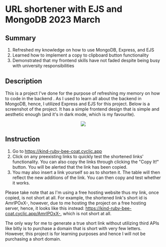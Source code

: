 # URL shortener with EJS and MongoDB 2023 March

## Summary 
1. Refreshed my knowledge on how to use MongoDB, Express, and EJS
2. Learned how to implement a copy to clipboard button functionality
3. Demonstrated that my frontend skills have not faded despite being busy with university responsibilities

## Description
This is a project I've done for the purpose of refreshing my memory on how to code in the backend . As I used to learn all about the backend in MongoDB, hence, I utilized Express and EJS for this project. Below is a screenshot of the project. It has a simple frontend design that is simple and aesthetic enough (and it's in dark mode, which is my favourite). 

<p align='center'>
  <img src="https://i.imgur.com/cQoBZyc.png" />
 </p>

## Instruction
1. Go to https://kind-ruby-bee-coat.cyclic.app
2. Click on any preexisting links to quickly test the shortened links' functionality. You can also copy the links through clicking the "Copy It!" button. You will be alerted that the link has been copied. 
3. You may also insert a link yourself so as to shorten it. The table will then reflect the new additions of the link. You can then copy and test whether it works. 

Please take note that as I'm using a free hosting website thus my link, once copied, is not short at all. For example, the shortened link's short id is AmrlPOxX-, however, due to me hosting the project on a free hosting server, hence, it looks like this instead: https://kind-ruby-bee-coat.cyclic.app/AmrlPOxX-, which is not short at all. 

The only way for me to generate a true short link without utilizing third APIs like bitly is to purchase a domain that is short with very few letters. However, this project is for learning purposes and hence I will not be purchasing a short domain. 

